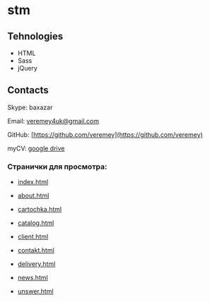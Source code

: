 # stm

## Tehnologies

* HTML
* Sass
* jQuery

## Contacts

Skype: baxazar

Email: [veremey4uk@gmail.com](mailto:veremey4uk@gmail.com)

GitHub: [https://github.com/veremey](https://github.com/veremey)

myCV:  [google drive](https://drive.google.com/open?id=1TK9mt61RCe0p68Jt_lBX8pRnAtXPieYcpJr0OF9VwT0)


### Странички для просмотра:

* [index.html](http://veremey.github.io/stm/)

* [about.html](http://veremey.github.io/stm/about.html)

* [cartochka.html](http://veremey.github.io/stm/cartochka.html)

* [catalog.html](http://veremey.github.io/stm/catalog.html)

* [client.html](http://veremey.github.io/stm/client.html)

* [contakt.html](http://veremey.github.io/stm/contakt.html)

* [delivery.html](http://veremey.github.io/stm/delivery.html)

* [news.html](http://veremey.github.io/stm/news.html)

* [unswer.html](http://veremey.github.io/stm/unswer.html)

